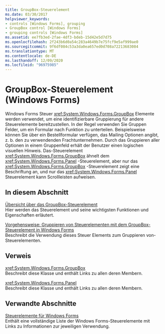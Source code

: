 ```yaml
---
title: GroupBox-Steuerelement
ms.date: 03/30/2017
helpviewer_keywords:
- controls [Windows Forms], grouping
- GroupBox control [Windows Forms]
- grouping controls [Windows Forms]
ms.assetid: ee7fb3ed-2fae-4df3-bdeb-15d42e5d7d75
ms.openlocfilehash: 2f243b6d0a54c283a4649b7e75fcf9e5af999ae0
ms.sourcegitcommit: 9f6df084c53a3da0ea657ed0d708a72213683084
ms.translationtype: MT
ms.contentlocale: de-DE
ms.lasthandoff: 12/09/2020
ms.locfileid: "96975985"
---
```

# <a name="groupbox-control-windows-forms"></a>GroupBox-Steuerelement (Windows Forms)
Windows Forms Steuer <xref:System.Windows.Forms.GroupBox> Elemente werden verwendet, um eine identifizierbare Gruppierung für andere Steuerelemente bereitzustellen. In der Regel verwenden Sie Gruppen Felder, um ein Formular nach Funktion zu unterteilen. Beispielsweise können Sie über ein Bestellformular verfügen, das Mailing Optionen angibt, z. b. den zu verwendenden Frachtunternehmen. Durch das Gruppieren aller Optionen in einem Gruppenfeld erhält der Benutzer einen logischen visuellen Hinweis. Das-Steuerelement <xref:System.Windows.Forms.GroupBox> ähnelt dem <xref:System.Windows.Forms.Panel> -Steuerelement, aber nur das <xref:System.Windows.Forms.GroupBox> -Steuerelement zeigt eine Beschriftung an, und nur das <xref:System.Windows.Forms.Panel> Steuerelement kann Scrollleisten aufweisen.  
  
## <a name="in-this-section"></a>In diesem Abschnitt  
 [Übersicht über das GroupBox-Steuerelement](groupbox-control-overview-windows-forms.md)  
 Hier werden das Steuerelement und seine wichtigsten Funktionen und Eigenschaften erläutert.  
  
 [Vorgehensweise: Gruppieren von Steuerelementen mit dem GroupBox-Steuerelement in Windows Forms](how-to-group-controls-with-the-windows-forms-groupbox-control.md)  
 Beschreibt die Verwendung dieses Steuer Elements zum Gruppieren von-Steuerelementen.  
  
## <a name="reference"></a>Verweis  
 <xref:System.Windows.Forms.GroupBox>  
 Beschreibt diese Klasse und enthält Links zu allen deren Membern.  
  
 <xref:System.Windows.Forms.Panel>  
 Beschreibt diese Klasse und enthält Links zu allen deren Membern.  
  
## <a name="related-sections"></a>Verwandte Abschnitte  
 [Steuerelemente für Windows Forms](controls-to-use-on-windows-forms.md)  
 Enthält eine vollständige Liste der Windows Forms-Steuerelemente mit Links zu Informationen zur jeweiligen Verwendung.
